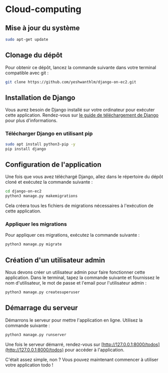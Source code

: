 # Cloud-computing

## Mise à jour du système

```sh
sudo apt-get update
```

## Clonage du dépôt

Pour obtenir ce dépôt, lancez la commande suivante dans votre terminal compatible avec git :

```sh
git clone https://github.com/yeshwanthlm/django-on-ec2.git
```

## Installation de Django

Vous aurez besoin de Django installé sur votre ordinateur pour exécuter cette application. Rendez-vous sur [le guide de téléchargement de Django](https://www.djangoproject.com/download/) pour plus d'informations.

### Télécharger Django en utilisant pip

```sh
sudo apt install python3-pip -y
pip install django
```

## Configuration de l'application

Une fois que vous avez téléchargé Django, allez dans le répertoire du dépôt cloné et exécutez la commande suivante :

```sh
cd django-on-ec2
python3 manage.py makemigrations
```

Cela créera tous les fichiers de migrations nécessaires à l'exécution de cette application.

### Appliquer les migrations

Pour appliquer ces migrations, exécutez la commande suivante :

```sh
python3 manage.py migrate
```

## Création d'un utilisateur admin

Nous devons créer un utilisateur admin pour faire fonctionner cette application. Dans le terminal, tapez la commande suivante et fournissez le nom d'utilisateur, le mot de passe et l'email pour l'utilisateur admin :

```sh
python3 manage.py createsuperuser
```

## Démarrage du serveur

Démarrons le serveur pour mettre l'application en ligne. Utilisez la commande suivante :

```sh
python3 manage.py runserver
```

Une fois le serveur démarré, rendez-vous sur [http://127.0.0.1:8000/todos](http://127.0.0.1:8000/todos) pour accéder à l'application.

C'était assez simple, non ? Vous pouvez maintenant commencer à utiliser votre application todo !
